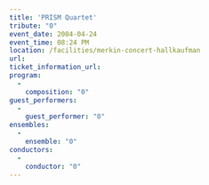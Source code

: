 ```yaml
---
title: 'PRISM Quartet'
tribute: "0"
event_date: 2004-04-24
event_time: 08:24 PM
location: /facilities/merkin-concert-hallkaufman
url: 
ticket_information_url: 
program: 
  -
    composition: "0"
guest_performers: 
  -
    guest_performer: "0"
ensembles: 
  -
    ensemble: "0"
conductors: 
  -
    conductor: "0"
---
```

